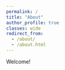 ```yaml
---
permalink: /
title: "About"
author_profile: true
classes: wide
redirect_from: 
  - /about/
  - /about.html
---
```


Welcome!